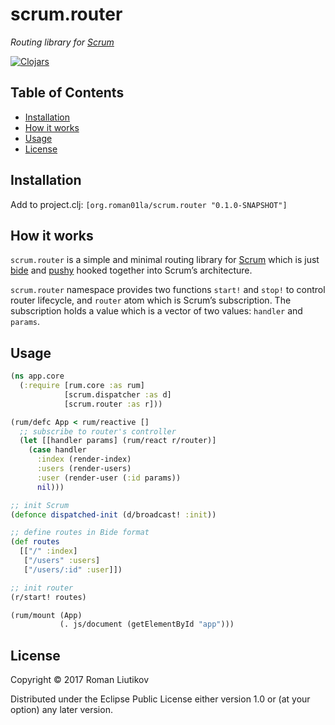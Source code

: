 # scrum.router

*Routing library for [Scrum](https://github.com/roman01la/scrum)*

[![Clojars](https://img.shields.io/clojars/v/org.roman01la/scrum.router.svg)](https://clojars.org/org.roman01la/scrum.router)

## Table of Contents

- [Installation](#installation)
- [How it works](#how-it-works)
- [Usage](#usage)
- [License](#license)

## Installation

Add to project.clj: `[org.roman01la/scrum.router "0.1.0-SNAPSHOT"]`

## How it works

`scrum.router` is a simple and minimal routing library for [Scrum](https://github.com/roman01la/scrum) which is just [bide](https://github.com/funcool/bide) and [pushy](https://github.com/kibu-australia/pushy) hooked together into Scrum’s architecture.

`scrum.router` namespace provides two functions `start!` and `stop!` to control router lifecycle, and `router` atom which is Scrum’s subscription. The subscription holds a value which is a vector of two values: `handler` and `params`.

## Usage

```clojure
(ns app.core
  (:require [rum.core :as rum]
            [scrum.dispatcher :as d]
            [scrum.router :as r]))

(rum/defc App < rum/reactive []
  ;; subscribe to router's controller
  (let [[handler params] (rum/react r/router)]
    (case handler
      :index (render-index)
      :users (render-users)
      :user (render-user (:id params))
      nil)))

;; init Scrum
(defonce dispatched-init (d/broadcast! :init))

;; define routes in Bide format
(def routes
  [["/" :index]
   ["/users" :users]
   ["/users/:id" :user]])

;; init router
(r/start! routes)

(rum/mount (App)
           (. js/document (getElementById "app")))
```

## License

Copyright © 2017 Roman Liutikov

Distributed under the Eclipse Public License either version 1.0 or (at
your option) any later version.
